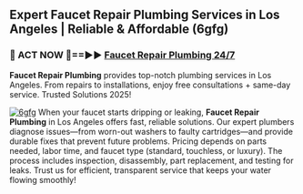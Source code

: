 ## Expert Faucet Repair Plumbing Services in Los Angeles | Reliable & Affordable (6gfg)  

<h3>🚿 ACT NOW 🌟==►► <a href="https://tinyurl.com/2ne6vx2x" rel="nofollow">Faucet Repair Plumbing 24/7</a></h3>

**Faucet Repair Plumbing** provides top-notch plumbing services in Los Angeles. From repairs to installations, enjoy free consultations + same-day service. Trusted Solutions 2025!

[![6gfg](https://i.imgur.com/4PFF4AK.jpeg)](https://tinyurl.com/2ne6vx2x)
When your faucet starts dripping or leaking, **Faucet Repair Plumbing** in Los Angeles offers fast, reliable solutions. Our expert plumbers diagnose issues—from worn-out washers to faulty cartridges—and provide durable fixes that prevent future problems. Pricing depends on parts needed, labor time, and faucet type (standard, touchless, or luxury). The process includes inspection, disassembly, part replacement, and testing for leaks. Trust us for efficient, transparent service that keeps your water flowing smoothly!